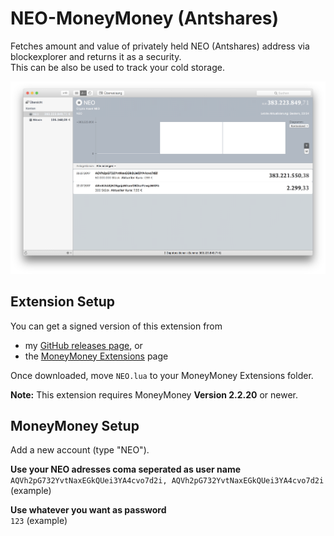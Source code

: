 # NEO-MoneyMoney (Antshares)
Fetches amount and value of privately held NEO (Antshares) address via blockexplorer and returns it as a security.  
This can be also be used to track your cold storage.

![MoneyMoney screenshot with NEO Balance](screens/neo-balance.png)

## Extension Setup

You can get a signed version of this extension from

* my [GitHub releases page](https://github.com/Jacubeit/NEO-MoneyMoney/releases/tag/v0.1), or
* the [MoneyMoney Extensions](https://moneymoney-app.com/extensions/) page

Once downloaded, move `NEO.lua` to your MoneyMoney Extensions folder.

**Note:** This extension requires MoneyMoney **Version 2.2.20** or newer.

## MoneyMoney Setup

Add a new account (type "NEO"). 

**Use your NEO adresses coma seperated as user name**  
`AQVh2pG732YvtNaxEGkQUei3YA4cvo7d2i, AQVh2pG732YvtNaxEGkQUei3YA4cvo7d2i` (example)

**Use whatever you want as password**  
`123` (example)

